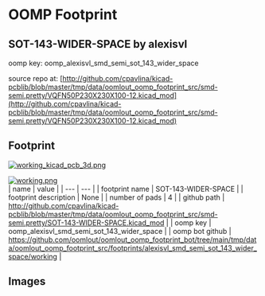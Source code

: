 # OOMP Footprint  
## SOT-143-WIDER-SPACE  by alexisvl  
  
oomp key: oomp_alexisvl_smd_semi_sot_143_wider_space  
  
source repo at: [http://github.com/cpavlina/kicad-pcblib/blob/master/tmp/data/oomlout_oomp_footprint_src/smd-semi.pretty/VQFN50P230X230X100-12.kicad_mod](http://github.com/cpavlina/kicad-pcblib/blob/master/tmp/data/oomlout_oomp_footprint_src/smd-semi.pretty/VQFN50P230X230X100-12.kicad_mod)  
## Footprint  
  
[![working_kicad_pcb_3d.png](working_kicad_pcb_3d_600.png)](working_kicad_pcb_3d.png)  
  
[![working.png](working_600.png)](working.png)  
| name | value | 
| --- | --- | 
| footprint name | SOT-143-WIDER-SPACE | 
| footprint description | None | 
| number of pads | 4 | 
| github path | http://github.com/cpavlina/kicad-pcblib/blob/master/tmp/data/oomlout_oomp_footprint_src/smd-semi.pretty/SOT-143-WIDER-SPACE.kicad_mod | 
| oomp key | oomp_alexisvl_smd_semi_sot_143_wider_space | 
| oomp bot github | https://github.com/oomlout/oomlout_oomp_footprint_bot/tree/main/tmp/data/oomlout_oomp_footprint_src/footprints/alexisvl_smd_semi_sot_143_wider_space/working | 
## Images  
